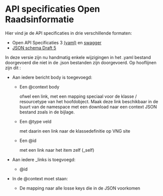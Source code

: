 # API specificaties Open Raadsinformatie
Hier vind je de API specificaties in drie verschillende formaten:
* Open API Specificaties 3 [(yaml)](https://github.com/VNG-Realisatie/Open-Raadsinformatie/blob/master/api-specificatie/openapi.yaml) en [swagger](https://petstore.swagger.io/?url=https://raw.githubusercontent.com/VNG-Realisatie/Open-Raadsinformatie/master/api-specificatie/openapi.yaml#/)
* [JSON schema Draft 5](https://github.com/VNG-Realisatie/Open-raadsinformatie/blob/master/api-specificatie/openapi.json)

In deze versie zijn nu handmatig enkele wijzigingen in het .yaml bestand doorgevoerd die niet in de .json bestanden zijn doorgevoerd. 
Op hooflijnen zijn dit :

- Aan iedere bericht body is toegevoegd:

  - Een @context body 

     ofwel een link, met een mapping speciaal voor de klasse / resourcetype van het hoofdobject. Maak deze link beschikbaar in de buurt van de namespace met een download naar een context JSON bestand zoals in de bijlage.

  - Een @type veld       

    met daarin een link naar de klassedefinitie op VNG site

  - Een @id       

    met een link naar het item zelf (_self)

- Aan iedere _links is toegvoegd:

  - @id

- In de @context moet staan:

  - De mapping naar alle losse keys die in de JSON voorkomen

